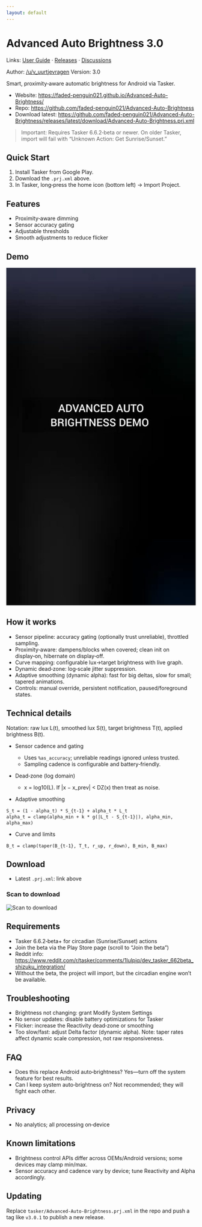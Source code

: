 ```yaml
---
layout: default
---
```


# Advanced Auto Brightness 3.0

Links: [User Guide](./user-guide.html) · [Releases](https://github.com/faded-penguin021/Advanced-Auto-Brightness/releases) · [Discussions](https://github.com/faded-penguin021/Advanced-Auto-Brightness/discussions)

Author: [/u/v_uurtjevragen](https://www.reddit.com/user/v_uurtjevragen)
Version: 3.0

Smart, proximity‑aware automatic brightness for Android via Tasker.

- Website: https://faded-penguin021.github.io/Advanced-Auto-Brightness/
- Repo: https://github.com/faded-penguin021/Advanced-Auto-Brightness
- Download latest: https://github.com/faded-penguin021/Advanced-Auto-Brightness/releases/latest/download/Advanced-Auto-Brightness.prj.xml

> Important: Requires Tasker 6.6.2‑beta or newer. On older Tasker, import will fail with “Unknown Action: Get Sunrise/Sunset.”

## Quick Start
1. Install Tasker from Google Play.
2. Download the `.prj.xml` above.
3. In Tasker, long‑press the home icon (bottom left) → Import Project.

## Features
- Proximity‑aware dimming
- Sensor accuracy gating
- Adjustable thresholds
- Smooth adjustments to reduce flicker

## Demo

[![Watch the video](assets/demo_thumb.jpg)](https://imgur.com/LaTv3iX)
## How it works
- Sensor pipeline: accuracy gating (optionally trust unreliable), throttled sampling.
- Proximity‑aware: dampens/blocks when covered; clean init on display‑on, hibernate on display‑off.
- Curve mapping: configurable lux→target brightness with live graph.
- Dynamic dead‑zone: log‑scale jitter suppression.
- Adaptive smoothing (dynamic alpha): fast for big deltas, slow for small; tapered animations.
- Controls: manual override, persistent notification, paused/foreground states.

## Technical details
Notation: raw lux L(t), smoothed lux S(t), target brightness T(t), applied brightness B(t).

- Sensor cadence and gating
  - Uses `%as_accuracy`; unreliable readings ignored unless trusted.
  - Sampling cadence is configurable and battery‑friendly.

- Dead‑zone (log domain)
  - x = log10(L). If |x − x_prev| < DZ(x) then treat as noise.

- Adaptive smoothing
```
S_t = (1 - alpha_t) * S_{t-1} + alpha_t * L_t
alpha_t = clamp(alpha_min + k * g(|L_t - S_{t-1}|), alpha_min, alpha_max)
```

- Curve and limits
```
B_t = clamp(taper(B_{t-1}, T_t, r_up, r_down), B_min, B_max)
```

## Download
- Latest `.prj.xml`: link above

### Scan to download
![Scan to download](https://api.qrserver.com/v1/create-qr-code/?size=240x240&data=https%3A%2F%2Fgithub.com%2Ffaded-penguin021%2FAdvanced-Auto-Brightness%2Freleases%2Flatest%2Fdownload%2FAdvanced-Auto-Brightness.prj.xml)

## Requirements
- Tasker 6.6.2‑beta+ for circadian (Sunrise/Sunset) actions
- Join the beta via the Play Store page (scroll to “Join the beta”)
- Reddit info: https://www.reddit.com/r/tasker/comments/1lulpiq/dev_tasker_662beta_shizuku_integration/
- Without the beta, the project will import, but the circadian engine won’t be available.

## Troubleshooting
- Brightness not changing: grant Modify System Settings
- No sensor updates: disable battery optimizations for Tasker
- Flicker: increase the Reactivity dead‑zone or smoothing
- Too slow/fast: adjust Delta factor (dynamic alpha). Note: taper rates affect dynamic scale compression, not raw responsiveness.

## FAQ
- Does this replace Android auto‑brightness? Yes—turn off the system feature for best results.
- Can I keep system auto‑brightness on? Not recommended; they will fight each other.

## Privacy
- No analytics; all processing on‑device

## Known limitations
- Brightness control APIs differ across OEMs/Android versions; some devices may clamp min/max.
- Sensor accuracy and cadence vary by device; tune Reactivity and Alpha accordingly.

## Updating
Replace `tasker/Advanced-Auto-Brightness.prj.xml` in the repo and push a tag like `v3.0.1` to publish a new release.
